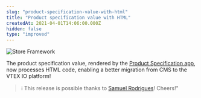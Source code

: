 ```yaml
---
slug: "product-specification-value-with-html"
title: "Product specification value with HTML"
createdAt: 2021-04-01T14:06:00.000Z
hidden: false
type: "improved"
---
```


![Store Framework](https://cdn.jsdelivr.net/gh/vtexdocs/dev-portal-content@main/images/product-specification-value-with-html-0.png)

The product specification value, rendered by the [Product Specification app](https://developers.vtex.com/docs/guides/vtex-product-specifications), now processes HTML code, enabling a better migration from CMS to the VTEX IO platform!

> ℹ️ This release is possible thanks to [Samuel Rodrigues](https://github.com/SamuelRodriguess)! Cheers!"

